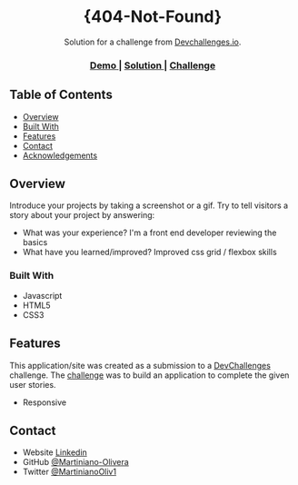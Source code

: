 <!-- Please update value in the {}  -->

<h1 align="center">{404-Not-Found}</h1>

<div align="center">
   Solution for a challenge from  <a href="http://devchallenges.io" target="_blank">Devchallenges.io</a>.
</div>

<div align="center">
  <h3>
    <a href="https://{martiniano-olivera.github.io/404-Not-Found/}">
      Demo
    </a>
    <span> | </span>
    <a href="https://{https://github.com/Martiniano-Olivera/404-Not-Found}">
      Solution
    </a>
    <span> | </span>
    <a href="https://devchallenges.io/challenges/wBunSb7FPrIepJZAg0sY">
      Challenge
    </a>
  </h3>
</div>

<!-- TABLE OF CONTENTS -->

## Table of Contents

- [Overview](#overview)
- [Built With](#built-with)
- [Features](#features)
- [Contact](#contact)
- [Acknowledgements](#acknowledgements)

<!-- OVERVIEW -->

## Overview

Introduce your projects by taking a screenshot or a gif. Try to tell visitors a story about your project by answering:

- What was your experience?
  I'm a front end developer reviewing the basics
- What have you learned/improved?
  Improved css grid / flexbox skills

### Built With

<!-- This section should list any major frameworks that you built your project using. Here are a few examples.-->

- Javascript 
- HTML5
- CSS3

## Features

<!-- List the features of your application or follow the template. Don't share the figma file here :) -->

This application/site was created as a submission to a [DevChallenges](https://devchallenges.io/challenges) challenge. The [challenge](https://devchallenges.io/challenges/wBunSb7FPrIepJZAg0sY) was to build an application to complete the given user stories.

- Responsive



## Contact

- Website [Linkedin](https://{www.linkedin.com/in/martiniano-olivera/})
- GitHub [@Martiniano-Olivera](https://{https://github.com/Martiniano-Olivera})
- Twitter [@MartinianoOliv1](https://{twitter.com/MartinianoOliv1})
